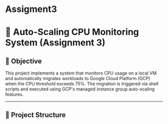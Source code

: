 # Assigment3


# 🚀 Auto-Scaling CPU Monitoring System (Assignment 3)

## 🔖 Objective
This project implements a system that monitors CPU usage on a local VM and automatically migrates workloads to Google Cloud Platform (GCP) when the CPU threshold exceeds 75%. The migration is triggered via shell scripts and executed using GCP's managed instance group auto-scaling features.

---

## 📁 Project Structure

